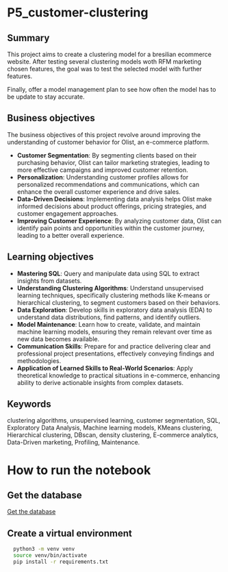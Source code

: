 # P5_customer-clustering

## Summary
This project aims to create a clustering model for a bresilian ecommerce website.
After testing several clustering models woth RFM marketing chosen features, the goal was to test the selected model with further features.

Finally, offer a model management plan to see how often the model has to be update to stay accurate.

## Business objectives
The business objectives of this project revolve around improving the understanding of customer behavior for Olist, an e-commerce platform. 

- **Customer Segmentation**: By segmenting clients based on their purchasing behavior, Olist can tailor marketing strategies, leading to more effective campaigns and improved customer retention.
- **Personalization**: Understanding customer profiles allows for personalized recommendations and communications, which can enhance the overall customer experience and drive sales.
- **Data-Driven Decisions**: Implementing data analysis helps Olist make informed decisions about product offerings, pricing strategies, and customer engagement approaches.
- **Improving Customer Experience**: By analyzing customer data, Olist can identify pain points and opportunities within the customer journey, leading to a better overall experience.

## Learning objectives 
- **Mastering SQL**: Query and manipulate data using SQL to extract insights from datasets.
-  **Understanding Clustering Algorithms**: Understand unsupervised learning techniques, specifically clustering methods like K-means or hierarchical clustering, to segment customers based on their behaviors.
- **Data Exploration**: Develop skills in exploratory data analysis (EDA) to understand data distributions, find patterns, and identify outliers.
- **Model Maintenance**: Learn how to create, validate, and maintain machine learning models, ensuring they remain relevant over time as new data becomes available.
- **Communication Skills**: Prepare for and practice delivering clear and professional project presentations, effectively conveying findings and methodologies.
- **Application of Learned Skills to Real-World Scenarios**: Apply theoretical knowledge to practical situations in e-commerce, enhancing ability to derive actionable insights from complex datasets.

## Keywords 
clustering algorithms, unsupervised learning, customer segmentation, SQL, Exploratory Data Analysis, Machine learning models, KMeans clustering, Hierarchical clustering, DBscan, density clustering, E-commerce analytics, Data-Driven marketing, Profiling, Maintenance.

# How to run the notebook
## Get the database
[Get the database](https://course.oc-static.com/projects/olist.db)
## Create a virtual environment
```bash
  python3 -m venv venv
  source venv/bin/activate
  pip install -r requirements.txt
```
